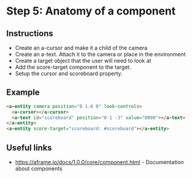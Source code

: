 # Step 5: Anatomy of a component

## Instructions

* Create an a-cursor and make it a child of the camera
* Create an a-text. Attach it to the camera or place in the environment
* Create a target object that the user will need to look at
* Add the score-target component to the target.
* Setup the cursor and scoreboard property.

## Example

```html
<a-entity camera position="0 1.6 0" look-controls>
  <a-cursor></a-cursor>
  <a-text id="scoreboard" position="0 1 -3" value="0000"></a-text>
</a-entity>
<a-entity score-target="scoreboard: #scoreboard"></a-entity>
```

## Useful links

* https://aframe.io/docs/1.0.0/core/component.html - Documentation about components

